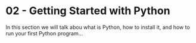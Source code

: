 # <strong>02</strong> - <i class="fab fa-python"></i> Getting Started with Python

In this section we will talk abou what is Python, how to install it, and how to run your first Python program...
